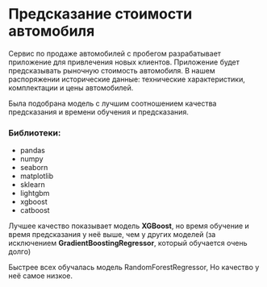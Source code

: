 # Предсказание стоимости автомобиля

Сервис по продаже автомобилей с пробегом разрабатывает приложение для привлечения новых клиентов. 
Приложение будет предсказывать рыночную стоимость автомобиля. 
В нашем распоряжении исторические данные: технические характеристики, комплектации и цены автомобилей. 

Была подобрана модель с лучшим соотношением качества предсказания и времени обучения и предсказания.

### Библиотеки:
- pandas
- numpy
- seaborn
- matplotlib
- sklearn
- lightgbm
- xgboost
- catboost

Лучшее качество показывает модель **XGBoost**, но время обучение и время предсказания у неё выше, чем у других моделей (за исключением **GradientBoostingRegressor**, который обучается очень долго)

Быстрее всех обучалась модель RandomForestRegressor, Но качество у неё самое низкое. 
